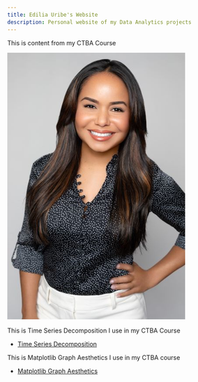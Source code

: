 ```yaml
---
title: Edilia Uribe's Website 
description: Personal website of my Data Analytics projects 
---
```

This is content from my CTBA Course

![My Picture](/pics/pic.jpg)

This is Time Series Decomposition I use in my CTBA Course

-  [Time Series Decomposition](/timeseries/index.md)

This is Matplotlib Graph Aesthetics I use in my CTBA course

-  [Matplotlib Graph Aesthetics](https://github.com/ediliauribe/MatplotlibGraphs)
